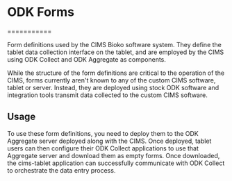 # ODK Forms
===========

Form definitions used by the CIMS Bioko software system. They define the tablet
data collection interface on the tablet, and are employed by the CIMS using ODK
Collect and ODK Aggregate as components.

While the structure of the form definitions are critical to the operation of the
CIMS, forms currently aren't known to any of the custom CIMS software, tablet or
server. Instead, they are deployed using stock ODK software and integration
tools transmit data collected to the custom CIMS software.


## Usage

To use these form definitions, you need to deploy them to the ODK Aggregate
server deployed along with the CIMS. Once deployed, tablet users can then
configure their ODK Collect applications to use that Aggregate server and
download them as empty forms. Once downloaded, the cims-tablet application can
successfully communicate with ODK Collect to orchestrate the data entry process.
